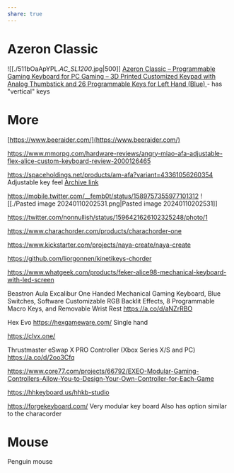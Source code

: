 ```yaml
---
share: true
---
```


# Azeron Classic
![[./511bOaApYPL._AC_SL1200_.jpg|500]]
[Azeron Classic – Programmable Gaming Keyboard for PC Gaming – 3D Printed Customized Keypad with Analog Thumbstick and 26 Programmable Keys for Left Hand (Blue) ](https://www.amazon.com/dp/B08GKWQ54S/) - has "vertical" keys

# More
[https://www.beeraider.com/](https://www.beeraider.com/)

https://www.mmorpg.com/hardware-reviews/angry-miao-afa-adjustable-flex-alice-custom-keyboard-review-2000126465

https://spaceholdings.net/products/am-afa?variant=43361056260354
Adjustable key feel
[Archive link](https://web.archive.org/web/20230327102949/https://spaceholdings.net/products/am-afa)

https://mobile.twitter.com/__femb0t/status/1589757355977101312
![[./Pasted image 20240110202531.png|Pasted image 20240110202531]]

https://twitter.com/nonnullish/status/1596421626102325248/photo/1

https://www.charachorder.com/products/charachorder-one

https://www.kickstarter.com/projects/naya-create/naya-create

https://github.com/liorgonnen/kinetikeys-chorder

https://www.whatgeek.com/products/feker-alice98-mechanical-keyboard-with-led-screen

Beastron Aula Excalibur One Handed Mechanical Gaming Keyboard, Blue Switches, Software Customizable RGB Backlit Effects, 8 Programmable Macro Keys, and Removable Wrist Rest https://a.co/d/aNZrRBO

Hex Evo
https://hexgameware.com/
Single hand

https://clvx.one/

Thrustmaster eSwap X PRO Controller (Xbox Series X/S and PC) https://a.co/d/2oo3Cfq

https://www.core77.com/projects/66792/EXEO-Modular-Gaming-Controllers-Allow-You-to-Design-Your-Own-Controller-for-Each-Game

https://hhkeyboard.us/hhkb-studio

https://forgekeyboard.com/
Very modular key board
Also has option similar to the characorder

# Mouse
Penguin mouse